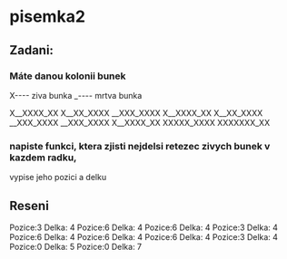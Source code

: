 # pisemka2
## Zadani:
### Máte danou kolonii bunek
X---- ziva bunka
_---- mrtva bunka

X__XXXX_XX
X__XX_XXXX
__XXX_XXXX
X__XXXX_XX
X__XX_XXXX
__XXX_XXXX
__XXX_XXXX
X__XXXX_XX
XXXXX_XXXX
XXXXXXX_XX
### napiste funkci, ktera zjisti nejdelsi retezec zivych bunek v kazdem radku,
vypise jeho pozici a delku

## Reseni
Pozice:3 Delka: 4
Pozice:6 Delka: 4
Pozice:6 Delka: 4
Pozice:3 Delka: 4
Pozice:6 Delka: 4
Pozice:6 Delka: 4
Pozice:6 Delka: 4
Pozice:3 Delka: 4
Pozice:0 Delka: 5
Pozice:0 Delka: 7